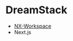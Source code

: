 # DreamStack

- [NX-Workspace](docs/nx.md)
- Next.js
<!-- - Hasura
- Apollo
- Storybook
- Strapi -->
